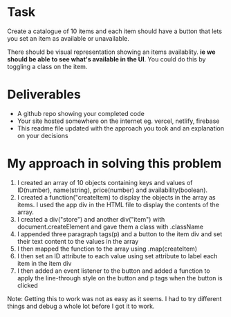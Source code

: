 # Task

Create a catalogue of 10 items and each item should have
a button that lets you set an item as available or 
unavailable.

There should be visual representation showing an items availablity.
**ie we should be able to see what's available in the UI**. You 
could do this by toggling a class on the item.

# Deliverables

- A github repo showing your completed code
- Your site hosted somewhere on the internet eg. vercel, netlify, firebase
- This readme file updated with the approach you took and an explanation on your decisions

# My approach in solving this problem
1. I created an array of 10 objects containing keys and values of ID(number), name(string), price(number) and availability(boolean).
2. I created a function("createItem) to display the objects in the array as items. I used the app div in the HTML file to display the contents of the array.
3. I created a div("store") and another div("item") with document.createElement and gave them a class with .className
4. I appended three paragraph tags(p) and a button to the item div and set their text content to the values in the array
5. I then mapped the function to the array using .map(createItem)
6. I then set an ID attribute to each value using set attribute to label each item in the item div
7. I then added an event listener to the button and added a function to apply the line-through style on the button and p tags when the button is clicked

Note: Getting this to work was not as easy as it seems. I had to try different things and debug a whole lot before I got it to work.
